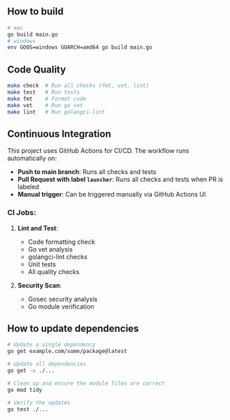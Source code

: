 ## How to build
```bash
# mac
go build main.go
# windows
env GOOS=windows GOARCH=amd64 go build main.go
```

## Code Quality
```bash
make check  # Run all checks (fmt, vet, lint)
make test   # Run tests
make fmt    # Format code
make vet    # Run go vet
make lint   # Run golangci-lint
```

## Continuous Integration

This project uses GitHub Actions for CI/CD. The workflow runs automatically on:

- **Push to main branch**: Runs all checks and tests
- **Pull Request with label `launcher`**: Runs all checks and tests when PR is labeled
- **Manual trigger**: Can be triggered manually via GitHub Actions UI

### CI Jobs:

1. **Lint and Test**: 
   - Code formatting check
   - Go vet analysis
   - golangci-lint checks
   - Unit tests
   - All quality checks

2. **Security Scan**: 
   - Gosec security analysis
   - Go module verification

## How to update dependencies

```bash
# Update a single dependency
go get example.com/some/package@latest

# Update all dependencies
go get -u ./...

# Clean up and ensure the module files are correct
go mod tidy

# Verify the updates
go test ./...

```
